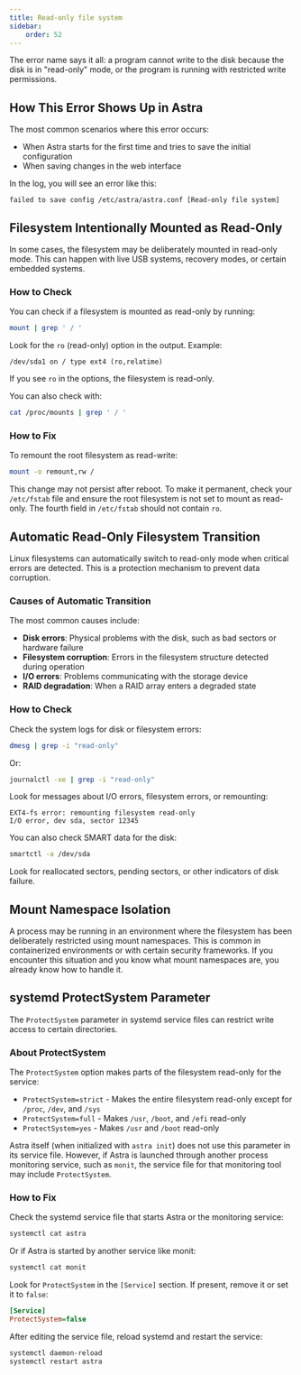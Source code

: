 ```yaml
---
title: Read-only file system
sidebar:
    order: 52
---
```


The error name says it all: a program cannot write to the disk because the disk is in "read-only" mode, or the program is running with restricted write permissions.

## How This Error Shows Up in Astra

The most common scenarios where this error occurs:

- When Astra starts for the first time and tries to save the initial configuration
- When saving changes in the web interface

In the log, you will see an error like this:

```
failed to save config /etc/astra/astra.conf [Read-only file system]
```

## Filesystem Intentionally Mounted as Read-Only

In some cases, the filesystem may be deliberately mounted in read-only mode. This can happen with live USB systems, recovery modes, or certain embedded systems.

### How to Check

You can check if a filesystem is mounted as read-only by running:

```sh
mount | grep ' / '
```

Look for the `ro` (read-only) option in the output. Example:

```
/dev/sda1 on / type ext4 (ro,relatime)
```

If you see `ro` in the options, the filesystem is read-only.

You can also check with:

```sh
cat /proc/mounts | grep ' / '
```

### How to Fix

To remount the root filesystem as read-write:

```sh
mount -o remount,rw /
```

This change may not persist after reboot. To make it permanent, check your `/etc/fstab` file and ensure the root filesystem is not set to mount as read-only. The fourth field in `/etc/fstab` should not contain `ro`.

## Automatic Read-Only Filesystem Transition

Linux filesystems can automatically switch to read-only mode when critical errors are detected. This is a protection mechanism to prevent data corruption.

### Causes of Automatic Transition

The most common causes include:

- **Disk errors**: Physical problems with the disk, such as bad sectors or hardware failure
- **Filesystem corruption**: Errors in the filesystem structure detected during operation
- **I/O errors**: Problems communicating with the storage device
- **RAID degradation**: When a RAID array enters a degraded state

### How to Check

Check the system logs for disk or filesystem errors:

```sh
dmesg | grep -i "read-only"
```

Or:

```sh
journalctl -xe | grep -i "read-only"
```

Look for messages about I/O errors, filesystem errors, or remounting:

```
EXT4-fs error: remounting filesystem read-only
I/O error, dev sda, sector 12345
```

You can also check SMART data for the disk:

```sh
smartctl -a /dev/sda
```

Look for reallocated sectors, pending sectors, or other indicators of disk failure.

## Mount Namespace Isolation

A process may be running in an environment where the filesystem has been deliberately restricted using mount namespaces. This is common in containerized environments or with certain security frameworks. If you encounter this situation and you know what mount namespaces are, you already know how to handle it.

## systemd ProtectSystem Parameter

The `ProtectSystem` parameter in systemd service files can restrict write access to certain directories.

### About ProtectSystem

The `ProtectSystem` option makes parts of the filesystem read-only for the service:

- `ProtectSystem=strict` - Makes the entire filesystem read-only except for `/proc`, `/dev`, and `/sys`
- `ProtectSystem=full` - Makes `/usr`, `/boot`, and `/efi` read-only
- `ProtectSystem=yes` - Makes `/usr` and `/boot` read-only

Astra itself (when initialized with `astra init`) does not use this parameter in its service file. However, if Astra is launched through another process monitoring service, such as `monit`, the service file for that monitoring tool may include `ProtectSystem`.

### How to Fix

Check the systemd service file that starts Astra or the monitoring service:

```sh
systemctl cat astra
```

Or if Astra is started by another service like monit:

```sh
systemctl cat monit
```

Look for `ProtectSystem` in the `[Service]` section. If present, remove it or set it to `false`:

```ini
[Service]
ProtectSystem=false
```

After editing the service file, reload systemd and restart the service:

```sh
systemctl daemon-reload
systemctl restart astra
```
